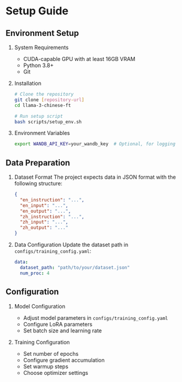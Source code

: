 # Setup Guide

## Environment Setup

1. System Requirements
   - CUDA-capable GPU with at least 16GB VRAM
   - Python 3.8+
   - Git

2. Installation
   ```bash
   # Clone the repository
   git clone [repository-url]
   cd llama-3-chinese-ft

   # Run setup script
   bash scripts/setup_env.sh
   ```

3. Environment Variables
   ```bash
   export WANDB_API_KEY=your_wandb_key  # Optional, for logging
   ```

## Data Preparation

1. Dataset Format
   The project expects data in JSON format with the following structure:
   ```json
   {
     "en_instruction": "...",
     "en_input": "...",
     "en_output": "...",
     "zh_instruction": "...",
     "zh_input": "...",
     "zh_output": "..."
   }
   ```

2. Data Configuration
   Update the dataset path in `configs/training_config.yaml`:
   ```yaml
   data:
     dataset_path: "path/to/your/dataset.json"
     num_proc: 4
   ```

## Configuration

1. Model Configuration
   - Adjust model parameters in `configs/training_config.yaml`
   - Configure LoRA parameters
   - Set batch size and learning rate

2. Training Configuration
   - Set number of epochs
   - Configure gradient accumulation
   - Set warmup steps
   - Choose optimizer settings